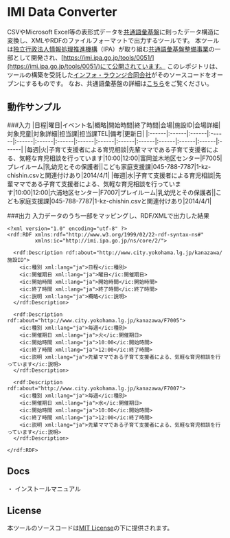 # IMI Data Converter
CSVやMicrosoft Excel等の表形式データを[共通語彙基盤](http://imi.ipa.go.jp/)に則ったデータ構造に変換し、XMLやRDFのファイルフォーマットで出力するツールです。
本ツールは[独立行政法人情報処理推進機構](http://www.ipa.go.jp/)（IPA）が取り組む[共通語彙基盤整備事業](http://goikiban.ipa.go.jp/node4)の一部として開発され、[https://imi.ipa.go.jp/tools/0051/](https://imi.ipa.go.jp/tools/0051/)にて公開されています。
このレポジトリは、ツールの構築を受託した[インフォ・ラウンジ合同会社](http://info-lounge.jp/)がそのソースコードをオープンにするものです。
なお、共通語彙基盤の詳細は[こちら](http://goikiban.ipa.go.jp/)をご覧ください。

## 動作サンプル
###入力
|日程|曜日|イベント名|概略|開始時間|終了時間|会場|施設ID|会場詳細|対象児童|対象詳細|担当課|担当課TEL|備考|更新日|
|:------|:------|:------|:------|:------|:------|:------|:------|:------|:------|:------|:------|:------|:------|:------|
|毎週|火|子育て支援者による育児相談|先輩ママである子育て支援者による、気軽な育児相談を行っています|10:00|12:00|富岡並木地区センター|F7005|プレイルーム|乳幼児とその保護者||こども家庭支援課|045-788-7787|1-kz-chishin.csvと関連付けあり|2014/4/1|
|毎週|水|子育て支援者による育児相談|先輩ママである子育て支援者による、気軽な育児相談を行っています|10:00|12:00|六浦地区センター|F7007|プレイルーム|乳幼児とその保護者||こども家庭支援課|045-788-7787|1-kz-chishin.csvと関連付けあり|2014/4/1|

###出力
入力データのうち一部をマッピングし、RDF/XMLで出力した結果
```
<?xml version="1.0" encoding="utf-8" ?>
<rdf:RDF xmlns:rdf="http://www.w3.org/1999/02/22-rdf-syntax-ns#"
         xmlns:ic="http://imi.ipa.go.jp/ns/core/2/">

  <rdf:Description rdf:about="http://www.city.yokohama.lg.jp/kanazawa/施設ID">
    <ic:種別 xml:lang="ja">日程</ic:種別>
    <ic:開催期日 xml:lang="ja">曜日</ic:開催期日>
    <ic:開始時間 xml:lang="ja">開始時間</ic:開始時間>
    <ic:終了時間 xml:lang="ja">終了時間</ic:終了時間>
    <ic:説明 xml:lang="ja">概略</ic:説明>
  </rdf:Description>

  <rdf:Description rdf:about="http://www.city.yokohama.lg.jp/kanazawa/F7005">
    <ic:種別 xml:lang="ja">毎週</ic:種別>
    <ic:開催期日 xml:lang="ja">火</ic:開催期日>
    <ic:開始時間 xml:lang="ja">10:00</ic:開始時間>
    <ic:終了時間 xml:lang="ja">12:00</ic:終了時間>
    <ic:説明 xml:lang="ja">先輩ママである子育て支援者による、気軽な育児相談を行っています</ic:説明>
  </rdf:Description>

  <rdf:Description rdf:about="http://www.city.yokohama.lg.jp/kanazawa/F7007">
    <ic:種別 xml:lang="ja">毎週</ic:種別>
    <ic:開催期日 xml:lang="ja">水</ic:開催期日>
    <ic:開始時間 xml:lang="ja">10:00</ic:開始時間>
    <ic:終了時間 xml:lang="ja">12:00</ic:終了時間>
    <ic:説明 xml:lang="ja">先輩ママである子育て支援者による、気軽な育児相談を行っています</ic:説明>
  </rdf:Description>

</rdf:RDF>
```

## Docs
・ インストールマニュアル

## License
本ツールのソースコードは[MIT License](http://opensource.org/licenses/MIT)の下に提供されます。
